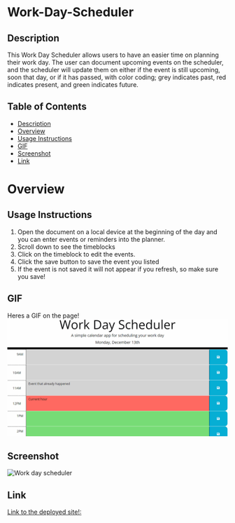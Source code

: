 # Work-Day-Scheduler

## Description
This Work Day Scheduler allows users to have an easier time on planning their work day. The user can document upcoming events on the scheduler, and the scheduler will update them on either if the event is still upcoming, soon that day, or if it has passed, with color coding; grey indicates past, red indicates present, and green indicates future.

## Table of Contents
- [Description](#description)
- [Overview](#overview)
- [Usage Instructions](#usage-instructions)
- [GIF](#gif)
- [Screenshot](#screenshot)
- [Link](#link)

# Overview

## Usage Instructions
1. Open the document on a local device at the beginning of the day and you can enter events or reminders into the planner.
2. Scroll down to see the timeblocks
3. Click on the timeblock to edit the events.
4. Click the save button to save the event you listed
5. If the event is not saved it will not appear if you refresh, so make sure you save!

## GIF

Heres a GIF on the page!
![User scrolls up and down on page to show how it functions.](/assets/images/05-third-party-apis-homework-demo.gif)

## Screenshot 
![Work day scheduler](https://github.com/AndresRey01/Work-Day-Scheduler/assets/140764079/24ac1fd5-996a-488e-8d33-49a1a19dac3c)

## Link
[Link to the deployed site!:](https://andresrey01.github.io/Work-Day-Scheduler/) 